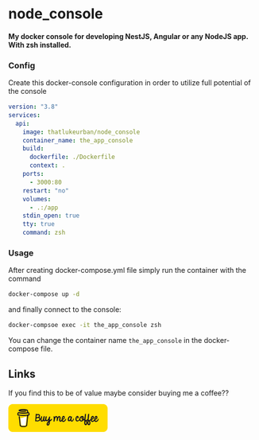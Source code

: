 # node_console

#### My docker console for developing NestJS, Angular or any NodeJS app. With zsh installed.

### Config

Create this docker-console configuration in order to utilize full potential of the console

```yml
version: "3.8"
services:
  api:
    image: thatlukeurban/node_console
    container_name: the_app_console
    build:
      dockerfile: ./Dockerfile
      context: .
    ports:
      - 3000:80
    restart: "no"
    volumes:
      - .:/app
    stdin_open: true
    tty: true
    command: zsh
```

### Usage

After creating docker-compose.yml file simply run the container with the command

```bash
docker-compose up -d
```

and finally connect to the console:

```bash
docker-compsoe exec -it the_app_console zsh
```

You can change the container name `the_app_console` in the docker-compose file.

## Links

If you find this to be of value maybe consider buying me a coffee??

<a href="https://www.buymeacoffee.com/thatlukeurban">
<img src="https://github.com/lukeurban/cdn/blob/main/images/bmc-button.png?raw=true" width="200" />
</a>
